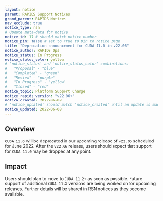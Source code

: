 ```yaml
---
layout: notice
parent: RAPIDS Support Notices
grand_parent: RAPIDS Notices
nav_exclude: true
notice_type: rsn
# Update meta-data for notice
notice_id: 17 # should match notice number
notice_pin: false # set to true to pin to notice page
title: "Deprecation announcement for CUDA 11.0 in v22.06"
notice_author: RAPIDS Ops
notice_status: In Progress
notice_status_color: yellow
# 'notice_status' and 'notice_status_color' combinations:
#   "Proposal" - "blue"
#   "Completed" - "green"
#   "Review" - "purple"
#   "In Progress" - "yellow"
#   "Closed" - "red"
notice_topic: Platform Support Change
notice_rapids_version: "v22.06+"
notice_created: 2022-06-08
# 'notice_updated' should match 'notice_created' until an update is made
notice_updated: 2022-06-08
---
```


## Overview

`CUDA 11.0` will be deprecated in our upcoming release of `v22.06`
scheduled for June 2022. After the `v22.06` release, users should expect 
that support for `CUDA 11.0` may be dropped at any point.

## Impact

Users should plan to move to `CUDA 11.2+` as soon as possible. Future
support of additional `CUDA 11.X` versions are being worked on for upcoming
releases. Further details will be shared in RSN notices as they become
available.
